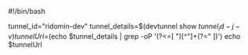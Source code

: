 #!/bin/bash

tunnel_id="ridomin-dev"
tunnel_details=$(devtunnel show $tunnel_id -j -v)
tunnelUrl=$(echo $tunnel_details | grep -oP '(?<=\[ ")[^"]+(?=" \])')
echo $tunnelUrl



